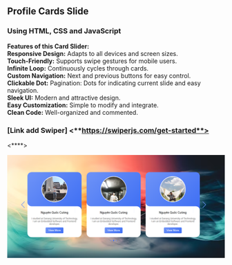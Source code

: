 ## Profile Cards Slide
### Using HTML, CSS and JavaScript

**Features of this Card Slider:**  
**Responsive Design:** Adapts to all devices and screen sizes.    
**Touch-Friendly:** Supports swipe gestures for mobile users.  
**Infinite Loop:** Continuously cycles through cards.   
**Custom Navigation:** Next and previous buttons for easy control.  
**Clickable Dot:** Pagination: Dots for indicating current slide and easy navigation.  
**Sleek UI:** Modern and attractive design.  
**Easy Customization:** Simple to modify and integrate.  
**Clean Code:** Well-organized and commented.  

### [Link add Swiper] <**https://swiperjs.com/get-started**>

<****>

![example](./assets/imgs/anh.png)
